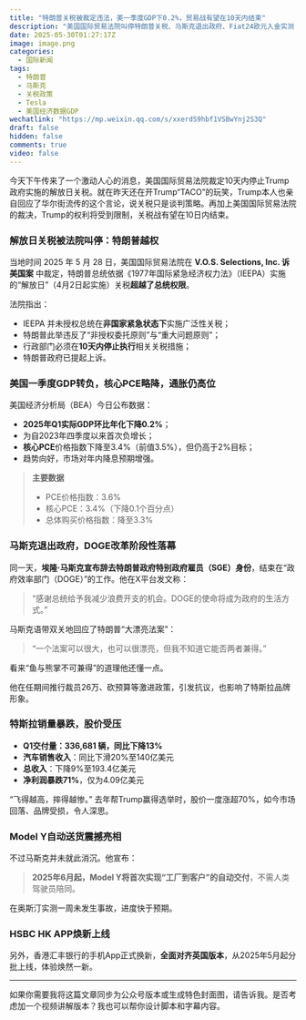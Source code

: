 ```yaml
---
title: "特朗普关税被裁定违法，美一季度GDP下0.2%，贸易战有望在10天内结束"
description: "美国国际贸易法院叫停特朗普关税、马斯克退出政府、Fiat24欧元入金实测；特斯拉销量大跌、美国GDP转负，市场动荡中的冷静解读。"
date: 2025-05-30T01:27:17Z
image: image.png
categories:
  - 国际新闻
tags:
  - 特朗普
  - 马斯克
  - 关税政策
  - Tesla
  - 美国经济数据GDP
wechatlink: "https://mp.weixin.qq.com/s/xxerdS9hbf1VSBwYnj2S3Q"
draft: false
hidden: false
comments: true
video: false
---
```


今天下午传来了一个激动人心的消息，美国国际贸易法院裁定10天内停止Trump政府实施的解放日关税。就在昨天还在开Trump“TACO”的玩笑，Trump本人也亲自回应了华尔街流传的这个言论，说关税只是谈判策略。再加上美国国际贸易法院的裁决，Trump的权利将受到限制，关税战有望在10日内结束。

### 解放日关税被法院叫停：特朗普越权

当地时间 2025 年 5 月 28 日，美国国际贸易法院在 **V.O.S. Selections, Inc. 诉美国案** 中裁定，特朗普总统依据《1977年国际紧急经济权力法》（IEEPA）实施的“解放日”（4月2日起实施）关税**超越了总统权限**。

法院指出：

- IEEPA 并未授权总统在**非国家紧急状态下**实施广泛性关税；
- 特朗普此举违反了“非授权委托原则”与“重大问题原则”；
- 行政部门必须在**10天内停止执行**相关关税措施；
- 特朗普政府已提起上诉。

### 美国一季度GDP转负，核心PCE略降，通胀仍高位

美国经济分析局（BEA）今日公布数据：

- **2025年Q1实际GDP环比年化下降0.2%**；
- 为自2023年四季度以来首次负增长；
- **核心PCE**价格指数下降至3.4%（前值3.5%），但仍高于2%目标；
- 趋势向好，市场对年内降息预期增强。

> **主要数据**
>
> - PCE价格指数：3.6%
> - 核心PCE：3.4%（下降0.1个百分点）
> - 总体购买价格指数：降至3.3%

### 马斯克退出政府，DOGE改革阶段性落幕

同一天，**埃隆·马斯克宣布辞去特朗普政府特别政府雇员（SGE）身份**，结束在“政府效率部门（DOGE）”的工作。他在X平台发文称：

> “感谢总统给予我减少浪费开支的机会。DOGE的使命将成为政府的生活方式。”

马斯克语带双关地回应了特朗普“大漂亮法案”：

> “一个法案可以很大，也可以很漂亮，但我不知道它能否两者兼得。”

看来“鱼与熊掌不可兼得”的道理他还懂一点。

他在任期间推行裁员26万、砍预算等激进政策，引发抗议，也影响了特斯拉品牌形象。

### 特斯拉销量暴跌，股价受压

- **Q1交付量：336,681 辆，同比下降13%**
- **汽车销售收入**：同比下滑20%至140亿美元
- **总收入**：下降9%至193.4亿美元
- **净利润暴跌71%**，仅为4.09亿美元

“飞得越高，摔得越惨。” 去年帮Trump赢得选举时，股价一度涨超70%，如今市场回落、品牌受损，令人深思。

### Model Y自动送货震撼亮相

不过马斯克并未就此消沉。他宣布：
> **2025年6月起，Model Y将首次实现“工厂到客户”的自动交付**，不需人类驾驶员陪同。

在奥斯汀实测一周未发生事故，进度快于预期。

### HSBC HK APP焕新上线

另外，香港汇丰银行的手机App正式换新，**全面对齐英国版本**，从2025年5月起分批上线，体验焕然一新。

---

如果你需要我将这篇文章同步为公众号版本或生成特色封面图，请告诉我。是否考虑加一个视频讲解版本？我也可以帮你设计脚本和字幕内容。
